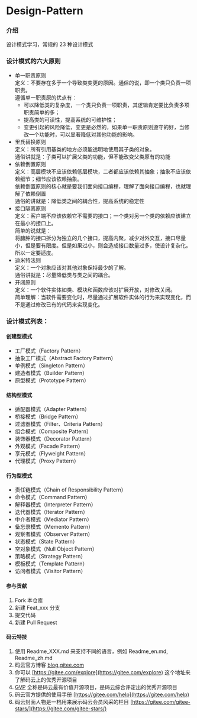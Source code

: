 # Design-Pattern

### 介绍
设计模式学习，常规的 23 种设计模式

### 设计模式的六大原则
+ 单一职责原则  
定义：不要存在多于一个导致类变更的原因。通俗的说，即一个类只负责一项职责。  
遵循单一职责原的优点有：
    + 可以降低类的复杂度，一个类只负责一项职责，其逻辑肯定要比负责多项职责简单的多；
    + 提高类的可读性，提高系统的可维护性；
    + 变更引起的风险降低，变更是必然的，如果单一职责原则遵守的好，当修改一个功能时，可以显著降低对其他功能的影响。
+ 里氏替换原则  
    定义：所有引用基类的地方必须能透明地使用其子类的对象。  
    通俗讲就是：子类可以扩展父类的功能，但不能改变父类原有的功能
+ 依赖倒置原则  
    定义：高层模块不应该依赖低层模块，二者都应该依赖其抽象；抽象不应该依赖细节；细节应该依赖抽象。  
    依赖倒置原则的核心就是要我们面向接口编程，理解了面向接口编程，也就理解了依赖倒置  
    通俗的讲就是：降低类之间的耦合性，提高系统的稳定性  
+ 接口隔离原则  
定义：客户端不应该依赖它不需要的接口；一个类对另一个类的依赖应该建立在最小的接口上。  
简单的说就是：  
将臃肿的接口拆分为独立的几个接口，提高内聚，减少对外交互，接口尽量小，但是要有限度。但是如果过小，则会造成接口数量过多，使设计复杂化。所以一定要适度。
+ 迪米特法则  
    定义：一个对象应该对其他对象保持最少的了解。  
    通俗讲就是：尽量降低类与类之间的耦合。
+ 开闭原则  
    定义：一个软件实体如类、模块和函数应该对扩展开放，对修改关闭。  
    简单理解：当软件需要变化时，尽量通过扩展软件实体的行为来实现变化，而不是通过修改已有的代码来实现变化。


### 设计模式列表：
#### 创建型模式
+ 工厂模式（Factory Pattern）
+ 抽象工厂模式（Abstract Factory Pattern）
+ 单例模式（Singleton Pattern）
+ 建造者模式（Builder Pattern）
+ 原型模式（Prototype Pattern）
 	
#### 结构型模式
+ 适配器模式（Adapter Pattern）
+ 桥接模式（Bridge Pattern）
+ 过滤器模式（Filter、Criteria Pattern）
+ 组合模式（Composite Pattern）
+ 装饰器模式（Decorator Pattern）
+ 外观模式（Facade Pattern）
+ 享元模式（Flyweight Pattern）
+ 代理模式（Proxy Pattern）
	
#### 行为型模式
+ 责任链模式（Chain of Responsibility Pattern）
+ 命令模式（Command Pattern）
+ 解释器模式（Interpreter Pattern）
+ 迭代器模式（Iterator Pattern）
+ 中介者模式（Mediator Pattern）
+ 备忘录模式（Memento Pattern）
+ 观察者模式（Observer Pattern）
+ 状态模式（State Pattern）
+ 空对象模式（Null Object Pattern）
+ 策略模式（Strategy Pattern）
+ 模板模式（Template Pattern）
+ 访问者模式（Visitor Pattern）

#### 参与贡献

1. Fork 本仓库
2. 新建 Feat_xxx 分支
3. 提交代码
4. 新建 Pull Request

#### 码云特技

1. 使用 Readme\_XXX.md 来支持不同的语言，例如 Readme\_en.md, Readme\_zh.md
2. 码云官方博客 [blog.gitee.com](https://blog.gitee.com)
3. 你可以 [https://gitee.com/explore](https://gitee.com/explore) 这个地址来了解码云上的优秀开源项目
4. [GVP](https://gitee.com/gvp) 全称是码云最有价值开源项目，是码云综合评定出的优秀开源项目
5. 码云官方提供的使用手册 [https://gitee.com/help](https://gitee.com/help)
6. 码云封面人物是一档用来展示码云会员风采的栏目 [https://gitee.com/gitee-stars/](https://gitee.com/gitee-stars/)
